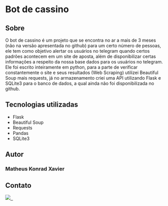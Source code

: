 # Bot de cassino 
## Sobre
O bot de cassino é um projeto que se encontra no ar a mais de 3 meses (não na versão apresentada no github) para um certo número de pessoas, ele tem como objetivo alertar os usuários no telegram quando certos padrões acontecem em um site de aposta, além de disponibilizar certas informações a respeito da nossa base dados para os usuários no telegram.
Ele foi escrito inteiramente em python, para a parte de verificar constantemente o site e seus resultados (Web Scraping) utilizei Beautiful Soup mais requests, já no armazenamento criei uma API utilizando Flask e SQLite3 para o banco de dados, a qual ainda não foi disponibilizada no github.

## Tecnologias utilizadas
* Flask
* Beautiful Soup
* Requests
* Pandas
* SQLite3

## Autor 
### Matheus Konrad Xavier

## Contato
<a href="https://www.linkedin.com/in/matheus-konrad-xavier-b62b841b8/">
<img src="https://img.shields.io/badge/LinkedIn-0077B5?style=for-the-badge&logo=linkedin&logoColor=white">
</a>
<a href="https://www.instagram.com/matheus_konradx/">
<img src="https://img.shields.io/badge/Instagram-E4405F?style=for-the-badge&logo=instagram&logoColor=white" alt="">
</a>
<a href="mailto:matheuskonradxavier@hotmail.com">
<img src="https://img.shields.io/badge/Microsoft_Outlook-0078D4?style=for-the-badge&logo=microsoft-outlook&logoColor=white" alt="">
</a>
